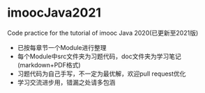 # imoocJava2021

Code practice for the tutorial of imooc Java 2020(已更新至2021版)

- 已按每章节一个Module进行整理
- 每个Module中src文件夹为习题代码，doc文件夹为学习笔记(markdown+PDF格式)
- 习题代码为自己手写，不一定为最优解，欢迎pull request优化
- 学习交流进步用，错漏之处请多包涵
